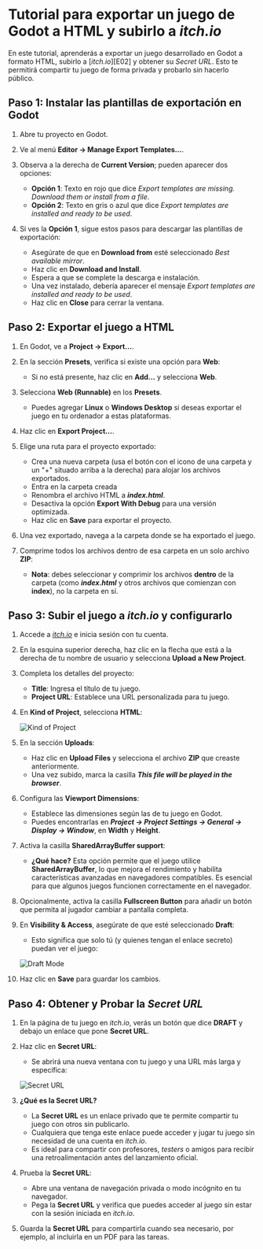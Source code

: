 # Tutorial para exportar un juego de Godot a HTML y subirlo a *itch.io*

En este tutorial, aprenderás a exportar un juego desarrollado en Godot a formato HTML, subirlo a [*itch.io*][E02] y obtener su *Secret URL*. Esto te permitirá compartir tu juego de forma privada y probarlo sin hacerlo público.

## Paso 1: Instalar las plantillas de exportación en Godot

1. Abre tu proyecto en Godot.
2. Ve al menú **Editor → Manage Export Templates...**.
3. Observa a la derecha de **Current Version**; pueden aparecer dos opciones:

   - **Opción 1**: Texto en rojo que dice _Export templates are missing. Download them or install from a file_.
   - **Opción 2**: Texto en gris o azul que dice _Export templates are installed and ready to be used_.

4. Si ves la **Opción 1**, sigue estos pasos para descargar las plantillas de exportación:

   - Asegúrate de que en **Download from** esté seleccionado _Best available mirror_.
   - Haz clic en **Download and Install**.
   - Espera a que se complete la descarga e instalación.
   - Una vez instalado, debería aparecer el mensaje _Export templates are installed and ready to be used_.
   - Haz clic en **Close** para cerrar la ventana.

## Paso 2: Exportar el juego a HTML

1. En Godot, ve a **Project → Export...**.
2. En la sección **Presets**, verifica si existe una opción para **Web**:

   - Si no está presente, haz clic en **Add...** y selecciona **Web**.

3. Selecciona **Web (Runnable)** en los **Presets**.

   - Puedes agregar **Linux** o **Windows Desktop** si deseas exportar el juego en tu ordenador a estas plataformas.

4. Haz clic en **Export Project...**.

5. Elige una ruta para el proyecto exportado:

   - Crea una nueva carpeta (usa el botón con el icono de una carpeta y un "+" situado arriba a la derecha) para alojar los archivos exportados.
   - Entra en la carpeta creada
   - Renombra el archivo HTML a **_index.html_**.
   - Desactiva la opción **Export With Debug** para una versión optimizada.
   - Haz clic en **Save** para exportar el proyecto.

6. Una vez exportado, navega a la carpeta donde se ha exportado el juego.

7. Comprime todos los archivos dentro de esa carpeta en un solo archivo **ZIP**:

   - **Nota**: debes seleccionar y comprimir los archivos **dentro** de la carpeta (como **_index.html_** y otros archivos que comienzan con **index**), no la carpeta en sí.

## Paso 3: Subir el juego a *itch.io* y configurarlo

1. Accede a [*itch.io*][T01] e inicia sesión con tu cuenta.

2. En la esquina superior derecha, haz clic en la flecha que está a la derecha de tu nombre de usuario y selecciona **Upload a New Project**.

3. Completa los detalles del proyecto:

   - **Title**: Ingresa el título de tu juego.
   - **Project URL**: Establece una URL personalizada para tu juego.

4. En **Kind of Project**, selecciona **HTML**:

    ![Kind of Project][T02]

5. En la sección **Uploads**:

   - Haz clic en **Upload Files** y selecciona el archivo **ZIP** que creaste anteriormente.
   - Una vez subido, marca la casilla ***This file will be played in the browser***.

6. Configura las **Viewport Dimensions**:

   - Establece las dimensiones según las de tu juego en Godot.
   - Puedes encontrarlas en ***Project → Project Settings → General → Display → Window***, en **Width** y **Height**.

7. Activa la casilla **SharedArrayBuffer support**:

   - **¿Qué hace?** Esta opción permite que el juego utilice **SharedArrayBuffer**, lo que mejora el rendimiento y habilita características avanzadas en navegadores compatibles. Es esencial para que algunos juegos funcionen correctamente en el navegador.

8. Opcionalmente, activa la casilla **Fullscreen Button** para añadir un botón que permita al jugador cambiar a pantalla completa.

9. En **Visibility & Access**, asegúrate de que esté seleccionado **Draft**:

   - Esto significa que solo tú (y quienes tengan el enlace secreto) puedan ver el juego:
   
    ![Draft Mode][T03]

10. Haz clic en **Save** para guardar los cambios.

## Paso 4: Obtener y Probar la *Secret URL*

1. En la página de tu juego en *itch.io*, verás un botón que dice **DRAFT** y debajo un enlace que pone **Secret URL**.

2. Haz clic en **Secret URL**:

   - Se abrirá una nueva ventana con tu juego y una URL más larga y específica:

    ![Secret URL][T04]

3. **¿Qué es la Secret URL?**

   - La **Secret URL** es un enlace privado que te permite compartir tu juego con otros sin publicarlo.
   - Cualquiera que tenga este enlace puede acceder y jugar tu juego sin necesidad de una cuenta en *itch.io*.
   - Es ideal para compartir con profesores, _testers_ o amigos para recibir una retroalimentación antes del lanzamiento oficial.

4. Prueba la **Secret URL**:

   - Abre una ventana de navegación privada o modo incógnito en tu navegador.
   - Pega la **Secret URL** y verifica que puedes acceder al juego sin estar con la sesión iniciada en _itch.io_.

5. Guarda la **Secret URL** para compartirla cuando sea necesario, por ejemplo, al incluirla en un PDF para las tareas.


[T01]: https://itch.io
[T02]: https://twinery.org/cookbook/starting/twine2/images/starting-itchio-project-type.jpg
[T03]: https://intfiction.org/uploads/default/original/2X/d/df483263aab3f4ae52ace475d887eb5e55ef2127.png
[T04]: https://64.media.tumblr.com/dcc25c825170c34cf2f61b614e672e63/b4d2a6d1c5b95e35-4d/s1280x1920/deb0342a1c397ee2118f171ffa3c69a4737c09bd.png
